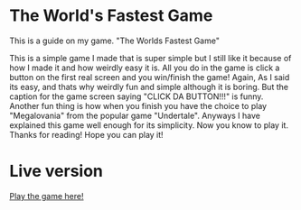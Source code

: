 # The World's Fastest Game
This is a guide on my game. "The Worlds Fastest Game"

This is a simple game I made that is super simple but I still like it because of how I made it and how weirdly easy it is. All you do in the game is click a button on the first real screen and you win/finish the game! Again, As I said its easy, and thats why weirdly fun and simple although it is boring. But the caption for the game screen saying "CLICK DA BUTTON!!!" is funny. Another fun thing is how when you finish you have the choice to play "Megalovania" from the popular game "Undertale". Anyways I have explained this game well enough for its simplicity. Now you know to play it. Thanks for reading! Hope you can play it!

# Live version
[Play the game here!](https://wfgstart.glitch.me)
